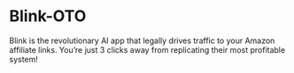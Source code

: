 # Blink-OTO
Blink is the revolutionary AI app that legally drives traffic to your Amazon affiliate links. You’re just 3 clicks away from replicating their most profitable system!
